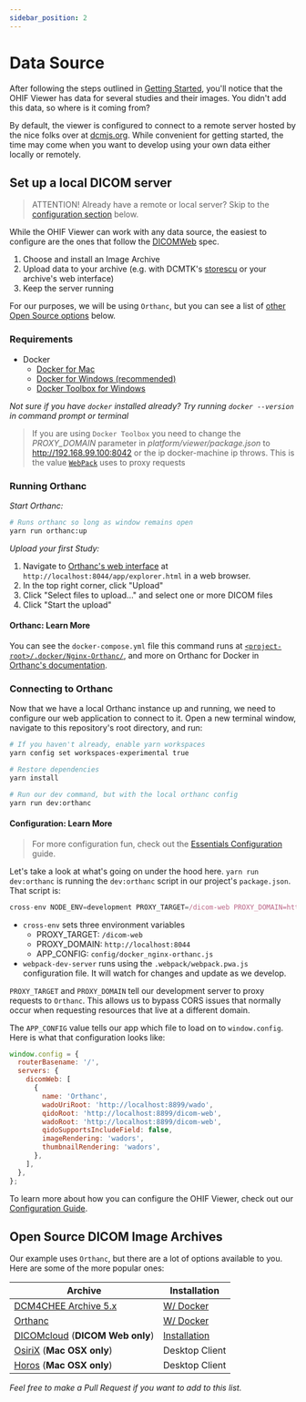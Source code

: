 ```yaml
---
sidebar_position: 2
---
```

# Data Source

After following the steps outlined in
[Getting Started](./../development/getting-started.md), you'll notice that the
OHIF Viewer has data for several studies and their images. You didn't add this
data, so where is it coming from?

By default, the viewer is configured to connect to a remote server hosted by the
nice folks over at [dcmjs.org][dcmjs-org]. While convenient for getting started,
the time may come when you want to develop using your own data either locally or
remotely.

## Set up a local DICOM server

> ATTENTION! Already have a remote or local server? Skip to the
> [configuration section](#configuration-learn-more) below.

While the OHIF Viewer can work with any data source, the easiest to configure
are the ones that follow the [DICOMWeb][dicom-web] spec.

1. Choose and install an Image Archive
2. Upload data to your archive (e.g. with DCMTK's [storescu][storescu] or your
   archive's web interface)
3. Keep the server running

For our purposes, we will be using `Orthanc`, but you can see a list of
[other Open Source options](#open-source-dicom-image-archives) below.

### Requirements

- Docker
  - [Docker for Mac](https://docs.docker.com/docker-for-mac/)
  - [Docker for Windows (recommended)](https://docs.docker.com/docker-for-windows/)
  - [Docker Toolbox for Windows](https://docs.docker.com/toolbox/toolbox_install_windows/)

_Not sure if you have `docker` installed already? Try running `docker --version`
in command prompt or terminal_

> If you are using `Docker Toolbox` you need to change the _PROXY_DOMAIN_
> parameter in _platform/viewer/package.json_ to http://192.168.99.100:8042 or
> the ip docker-machine ip throws. This is the value [`WebPack`][webpack-proxy]
> uses to proxy requests

### Running Orthanc

_Start Orthanc:_

```bash
# Runs orthanc so long as window remains open
yarn run orthanc:up
```

_Upload your first Study:_

1. Navigate to
   [Orthanc's web interface](http://localhost:8044/app/explorer.html) at
   `http://localhost:8044/app/explorer.html` in a web browser.
2. In the top right corner, click "Upload"
3. Click "Select files to upload..." and select one or more DICOM files
4. Click "Start the upload"

#### Orthanc: Learn More

You can see the `docker-compose.yml` file this command runs at
[`<project-root>/.docker/Nginx-Orthanc/`][orthanc-docker-compose], and more on
Orthanc for Docker in [Orthanc's documentation][orthanc-docker].

### Connecting to Orthanc

Now that we have a local Orthanc instance up and running, we need to configure
our web application to connect to it. Open a new terminal window, navigate to
this repository's root directory, and run:

```bash
# If you haven't already, enable yarn workspaces
yarn config set workspaces-experimental true

# Restore dependencies
yarn install

# Run our dev command, but with the local orthanc config
yarn run dev:orthanc
```

#### Configuration: Learn More

> For more configuration fun, check out the
> [Essentials Configuration](./index.md) guide.

Let's take a look at what's going on under the hood here. `yarn run dev:orthanc`
is running the `dev:orthanc` script in our project's `package.json`. That script
is:

```js
cross-env NODE_ENV=development PROXY_TARGET=/dicom-web PROXY_DOMAIN=http://localhost:8044 APP_CONFIG=config/docker_nginx-orthanc.js webpack-dev-server --config .webpack/webpack.pwa.js -w
```

- `cross-env` sets three environment variables
  - PROXY_TARGET: `/dicom-web`
  - PROXY_DOMAIN: `http://localhost:8044`
  - APP_CONFIG: `config/docker_nginx-orthanc.js`
- `webpack-dev-server` runs using the `.webpack/webpack.pwa.js` configuration
  file. It will watch for changes and update as we develop.

`PROXY_TARGET` and `PROXY_DOMAIN` tell our development server to proxy requests
to `Orthanc`. This allows us to bypass CORS issues that normally occur when
requesting resources that live at a different domain.

The `APP_CONFIG` value tells our app which file to load on to `window.config`.
Here is what that
configuration looks like:

```js title="<project-root>/platform/viewer/public/config/default.js"
window.config = {
  routerBasename: '/',
  servers: {
    dicomWeb: [
      {
        name: 'Orthanc',
        wadoUriRoot: 'http://localhost:8899/wado',
        qidoRoot: 'http://localhost:8899/dicom-web',
        wadoRoot: 'http://localhost:8899/dicom-web',
        qidoSupportsIncludeField: false,
        imageRendering: 'wadors',
        thumbnailRendering: 'wadors',
      },
    ],
  },
};
```

To learn more about how you can configure the OHIF Viewer, check out our
[Configuration Guide](./index.md).

## Open Source DICOM Image Archives

Our example uses `Orthanc`, but there are a lot of options available to you.
Here are some of the more popular ones:

| Archive                                       | Installation                       |
| --------------------------------------------- | ---------------------------------- |
| [DCM4CHEE Archive 5.x][dcm4chee]              | [W/ Docker][dcm4chee-docker]       |
| [Orthanc][orthanc]                            | [W/ Docker][orthanc-docker]        |
| [DICOMcloud][dicomcloud] (**DICOM Web only**) | [Installation][dicomcloud-install] |
| [OsiriX][osirix] (**Mac OSX only**)           | Desktop Client                     |
| [Horos][horos] (**Mac OSX only**)             | Desktop Client                     |

_Feel free to make a Pull Request if you want to add to this list._

<!--
  Links
  -->

<!-- prettier-ignore-start -->
[dcmjs-org]: https://server.dcmjs.org/dcm4chee-arc/aets/DCM4CHEE/wado
[dicom-web]: https://en.wikipedia.org/wiki/DICOMweb
[storescu]: http://support.dcmtk.org/docs/storescu.html
[webpack-proxy]: https://webpack.js.org/configuration/dev-server/#devserverproxy
[orthanc-docker-compose]: https://github.com/OHIF/Viewers/tree/master/.docker/Nginx-Orthanc
<!-- Archives -->
[dcm4chee]: https://github.com/dcm4che/dcm4chee-arc-light
[dcm4chee-docker]: https://github.com/dcm4che/dcm4chee-arc-light/wiki/Running-on-Docker
[orthanc]: https://www.orthanc-server.com/
[orthanc-docker]: http://book.orthanc-server.com/users/docker.html
[dicomcloud]: https://github.com/DICOMcloud/DICOMcloud
[dicomcloud-install]: https://github.com/DICOMcloud/DICOMcloud#running-the-code
[osirix]: http://www.osirix-viewer.com/
[horos]: https://www.horosproject.org/
<!-- prettier-ignore-end -->
